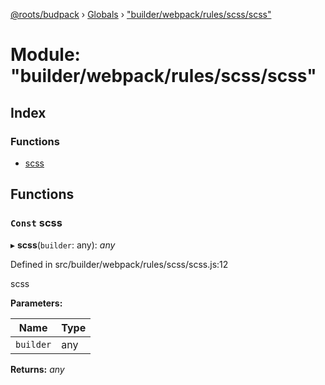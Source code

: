 [@roots/budpack](../README.md) › [Globals](../globals.md) › ["builder/webpack/rules/scss/scss"](_builder_webpack_rules_scss_scss_.md)

# Module: "builder/webpack/rules/scss/scss"

## Index

### Functions

* [scss](_builder_webpack_rules_scss_scss_.md#const-scss)

## Functions

### `Const` scss

▸ **scss**(`builder`: any): *any*

Defined in src/builder/webpack/rules/scss/scss.js:12

scss

**Parameters:**

Name | Type |
------ | ------ |
`builder` | any |

**Returns:** *any*
